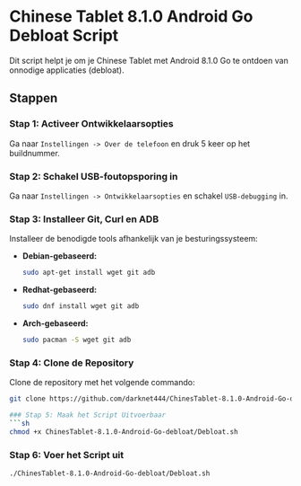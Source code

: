 # Chinese Tablet 8.1.0 Android Go Debloat Script

Dit script helpt je om je Chinese Tablet met Android 8.1.0 Go te ontdoen van onnodige applicaties (debloat).

## Stappen

### Stap 1: Activeer Ontwikkelaarsopties
Ga naar `Instellingen -> Over de telefoon` en druk 5 keer op het buildnummer.

### Stap 2: Schakel USB-foutopsporing in
Ga naar `Instellingen -> Ontwikkelaarsopties` en schakel `USB-debugging` in.

### Stap 3: Installeer Git, Curl en ADB
Installeer de benodigde tools afhankelijk van je besturingssysteem:

- **Debian-gebaseerd:**
    ```sh
    sudo apt-get install wget git adb
    ```
- **Redhat-gebaseerd:**
    ```sh
    sudo dnf install wget git adb
    ```
- **Arch-gebaseerd:**
    ```sh
    sudo pacman -S wget git adb
    ```

### Stap 4: Clone de Repository
Clone de repository met het volgende commando:
```sh
git clone https://github.com/darknet444/ChinesTablet-8.1.0-Android-Go-debloat.git

### Stap 5: Maak het Script Uitvoerbaar
```sh
chmod +x ChinesTablet-8.1.0-Android-Go-debloat/Debloat.sh
```
### Stap 6: Voer het Script uit
```sh
./ChinesTablet-8.1.0-Android-Go-debloat/Debloat.sh
```

